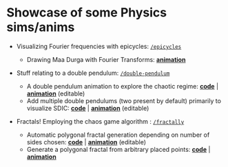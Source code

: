 # Showcase of some Physics sims/anims

- Visualizing Fourier frequencies with epicycles: [`/epicycles`](./epicycles/)
  - Drawing Maa Durga with Fourier Transforms: [**animation**](./epicycles/durga_epicycles/durga_epicycles.html)

- Stuff relating to a double pendulum: [`/double-pendulum`](./double-pendulum/)
  - A double pendulum animation to explore the chaotic regime: [**code**](./double-pendulum/basic/) | [**animation**](https://editor.p5js.org/amzon-ex/sketches/-2uDMa5rV) (editable)
  - Add multiple double pendulums (two present by default) primarily to visualize SDIC: [**code**](./double-pendulum/multiple/) | [**animation**](https://editor.p5js.org/amzon-ex/sketches/DyefCyVpU) (editable)

- Fractals! Employing the chaos game algorithm : [`/fractally`](./fractally/)
  - Automatic polygonal fractal generation depending on number of sides chosen: [**code**](./fractally/fractalpoly/) | [**animation**](https://editor.p5js.org/amzon-ex/sketches/X3Gglr6On) (editable)
  - Generate a polygonal fractal from arbitrary placed points: [**code**](./fractally/arbipolyfrac/) | [**animation**](https://amzon-ex.github.io/fractally/arbipolyfrac/arbipolyfrac.html)
